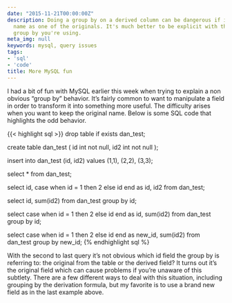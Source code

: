 ```yaml
---
date: "2015-11-21T00:00:00Z"
description: Doing a group by on a derived column can be dangerous if it has the same
  name as one of the originals. It's much better to be explicit with the columns and
  group by you're using.
meta_img: null
keywords: mysql, query issues
tags:
- 'sql'
- 'code'
title: More MySQL fun
---
```


I had a bit of fun with MySQL earlier this week when trying to explain a non obvious “group by” behavior. It’s fairly common to want to manipulate a field in order to transform it into something more useful. The difficulty arises when you want to keep the original name. Below is some SQL code that highlights the odd behavior.

{{< highlight sql >}}
drop table if exists dan_test;

create table dan_test (
  id int not null,
  id2 int not null
);

insert into dan_test (id, id2) values (1,1), (2,2), (3,3);

select * from dan_test;

select id, case when id = 1 then 2 else id end as id, id2
from dan_test;

select id, sum(id2)
from dan_test
group by id;

select case when id = 1 then 2 else id end as id, sum(id2)
from dan_test
group by id;

select case when id = 1 then 2 else id end as new_id, sum(id2)
from dan_test
group by new_id;
{% endhighlight sql %}

With the second to last query it’s not obvious which id field the group by is referring to: the original from the table or the derived field? It turns out it’s the original field which can cause problems if you’re unaware of this subtlety. There are a few different ways to deal with this situation, including grouping by the derivation formula, but my favorite is to use a brand new field as in the last example above.
